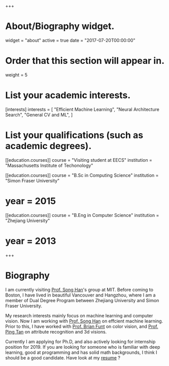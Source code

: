 +++
# About/Biography widget.
widget = "about"
active = true
date = "2017-07-20T00:00:00"

# Order that this section will appear in.
weight = 5

# List your academic interests.
[interests]
  interests = [
    "Efficient Machine Learning",
    "Neural Architecture Search",
    "General CV and ML",
  ]

# List your qualifications (such as academic degrees).
[[education.courses]]
  course = "Visiting student at EECS"
  institution = "Massachusetts Institute of Techonology"
  
[[education.courses]]
  course = "B.Sc in Computing Science"
  institution = "Simon Fraser University"
  # year = 2015

[[education.courses]]
  course = "B.Eng in Computer Science"
  institution = "Zhejiang University"
  # year = 2013

+++

# Biography

 I am currently visiting [Prof. Song Han](https://songhan.mit.edu/)'s group at MIT. Before coming to Boston, I have lived in beautiful Vancouver and Hangzhou, where I am a member of Dual Degree Program between Zhejiang University and Simon Fraser University. 
 
 My research interests mainly focus on machine learning and computer vision. Now I am working with [Prof. Song Han](https://songhan.mit.edu/) on effcient machine learning. Prior to this, I have worked with [Prof. Brian Funt](http://www.cs.sfu.ca/~funt/) on color vision, and [Prof. Ping Tan](https://www.cs.sfu.ca/~pingtan/) on attribute recognition and 3d visions.

Currently I am applying for Ph.D,  and also actively looking for internship position for 2019. If you are looking for someone who is familiar with deep learning, good at programming and has solid math backgrounds, I think I should be a good candidate. Have look at my [resume](https://lyken17.github.io/assets/files/CV_Ligeng_Zhu_EN.pdf) ?

